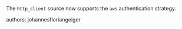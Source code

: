 The `http_client` source now supports the `aws` authentication strategy.

authors: johannesfloriangeiger
